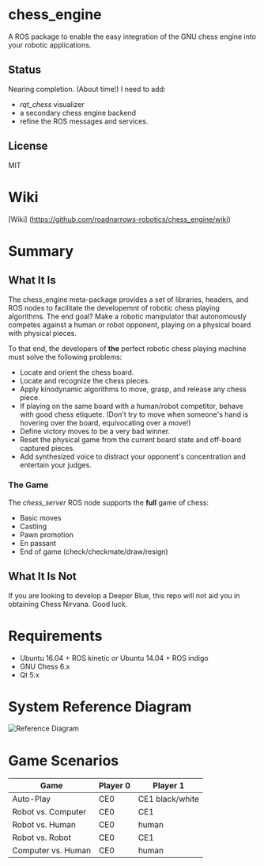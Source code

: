 chess_engine
============

A ROS package to enable the easy integration of the GNU chess engine into your
robotic applications. 

## Status
Nearing completion. (About time!) I need to add:
* <em>rqt_chess</em> visualizer
* a secondary chess engine backend
* refine the ROS messages and services.

## License
MIT

# Wiki
[Wiki] (https://github.com/roadnarrows-robotics/chess_engine/wiki)

# Summary
## What It Is
The chess_engine meta-package provides a set of libraries, headers,
and ROS nodes to facilitate the developemnt of robotic chess playing algorithms.
The end goal? Make a robotic manipulator that autonomously competes against a 
human or robot opponent, playing on a physical board with physical pieces. 

To that end, the developers of **the** perfect robotic chess playing machine
must solve the following problems:
* Locate and orient the chess board.
* Locate and recognize the chess pieces.
* Apply kinodynamic algorithms to move, grasp, and release any chess piece.
* If playing on the same board with a human/robot competitor, behave with
good chess etiquete.
(Don't try to move when someone's hand is hovering over the board,
equivocating over a move!)
* Define victory moves to be a very bad winner.
* Reset the physical game from the current board state and off-board captured
pieces.
* Add synthesized voice to distract your opponent's concentration and
entertain your judges.

### The Game
The <em>chess_server</em> ROS node supports the **full** game of chess:
* Basic moves
* Castling
* Pawn promotion
* En passant
* End of game (check/checkmate/draw/resign) 


## What It Is Not
If you are looking to develop a Deeper Blue, this repo will not aid you in
obtaining Chess Nirvana. Good luck.

# Requirements
* Ubuntu 16.04 + ROS kinetic _or_ Ubuntu 14.04 + ROS indigo
* GNU Chess 6.x
* Qt 5.x

# System Reference Diagram
![Reference Diagram][ref_diagram]

# Game Scenarios
Game | Player 0 | Player 1
---- | -------- | --------
Auto-Play | CE0 | CE1 black/white
Robot vs. Computer | CE0 | CE1
Robot vs. Human | CE0 | human
Robot vs. Robot | CE0 | CE1
Computer vs. Human | CE0 | human

<!-- images -->
[ref_diagram]: https://github.com/roadnarrows-robotics/chess_engine/images/RefDiagram.png
